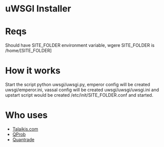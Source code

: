 # uWSGI Installer

# Reqs

Should have SITE_FOLDER environment variable, wgere SITE_FOLDER is /home/[SITE_FOLDER]

# How it works

Start the script python uwsgi/uwsgi.py, emperor config will be created uwsgi/emperor.ini, vassal config will be created uwsgi/uwsgi/uwsgi.ini and upstart script would be created /etc/init/SITE_FOLDER.conf and started.

# Who uses

* [Talaikis.com](https://github.com/xenu256/talaikis.com)
* [QProb](https://github.com/xenu256/QProb)
* [Quantrade](https://github.com/xenu256/Quantrade)
